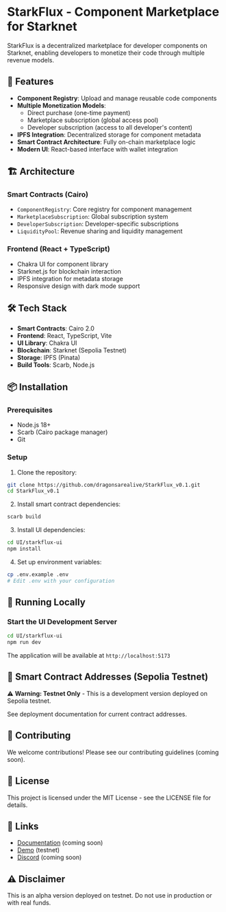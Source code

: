 # StarkFlux - Component Marketplace for Starknet

StarkFlux is a decentralized marketplace for developer components on Starknet, enabling developers to monetize their code through multiple revenue models.

## 🚀 Features

- **Component Registry**: Upload and manage reusable code components
- **Multiple Monetization Models**:
  - Direct purchase (one-time payment)
  - Marketplace subscription (global access pool)
  - Developer subscription (access to all developer's content)
- **IPFS Integration**: Decentralized storage for component metadata
- **Smart Contract Architecture**: Fully on-chain marketplace logic
- **Modern UI**: React-based interface with wallet integration

## 🏗️ Architecture

### Smart Contracts (Cairo)
- `ComponentRegistry`: Core registry for component management
- `MarketplaceSubscription`: Global subscription system
- `DeveloperSubscription`: Developer-specific subscriptions
- `LiquidityPool`: Revenue sharing and liquidity management

### Frontend (React + TypeScript)
- Chakra UI for component library
- Starknet.js for blockchain interaction
- IPFS integration for metadata storage
- Responsive design with dark mode support

## 🛠️ Tech Stack

- **Smart Contracts**: Cairo 2.0
- **Frontend**: React, TypeScript, Vite
- **UI Library**: Chakra UI
- **Blockchain**: Starknet (Sepolia Testnet)
- **Storage**: IPFS (Pinata)
- **Build Tools**: Scarb, Node.js

## 📦 Installation

### Prerequisites
- Node.js 18+
- Scarb (Cairo package manager)
- Git

### Setup

1. Clone the repository:
```bash
git clone https://github.com/dragonsarealive/StarkFlux_v0.1.git
cd StarkFlux_v0.1
```

2. Install smart contract dependencies:
```bash
scarb build
```

3. Install UI dependencies:
```bash
cd UI/starkflux-ui
npm install
```

4. Set up environment variables:
```bash
cp .env.example .env
# Edit .env with your configuration
```

## 🚀 Running Locally

### Start the UI Development Server
```bash
cd UI/starkflux-ui
npm run dev
```

The application will be available at `http://localhost:5173`

## 📝 Smart Contract Addresses (Sepolia Testnet)

⚠️ **Warning: Testnet Only** - This is a development version deployed on Sepolia testnet.

See deployment documentation for current contract addresses.

## 🤝 Contributing

We welcome contributions! Please see our contributing guidelines (coming soon).

## 📄 License

This project is licensed under the MIT License - see the LICENSE file for details.

## 🔗 Links

- [Documentation](docs/) (coming soon)
- [Demo](https://starkflux.netlify.app) (testnet)
- [Discord](https://discord.gg/starkflux) (coming soon)

## ⚠️ Disclaimer

This is an alpha version deployed on testnet. Do not use in production or with real funds. 